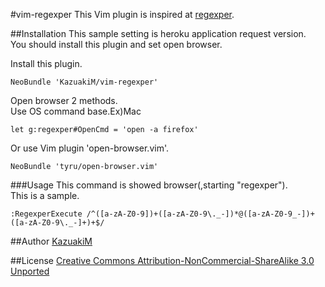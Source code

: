 #vim-regexper
This Vim plugin is inspired at [regexper](http://regexper.com/).

##Installation
This sample setting is heroku application request version.  
You should install this plugin and set open browser.  

Install this plugin.
```vim
NeoBundle 'KazuakiM/vim-regexper'
```
Open browser 2 methods.  
Use OS command base.Ex)Mac
```vim
let g:regexper#OpenCmd = 'open -a firefox'
```
Or use Vim plugin 'open-browser.vim'.
```vim
NeoBundle 'tyru/open-browser.vim'
```

###Usage
This command is showed browser(,starting "regexper").  
This is a sample.
```vim
:RegexperExecute /^([a-zA-Z0-9])+([a-zA-Z0-9\._-])*@([a-zA-Z0-9_-])+([a-zA-Z0-9\._-]+)+$/
```

##Author
[KazuakiM](https://github.com/KazuakiM/)

##License
[Creative Commons Attribution-NonCommercial-ShareAlike 3.0 Unported](http://creativecommons.org/licenses/by-nc-sa/3.0/)
